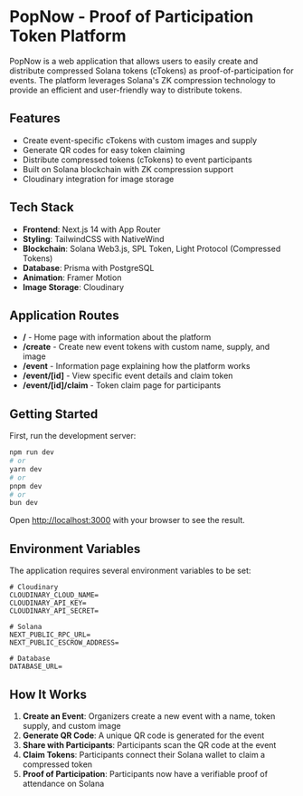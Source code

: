 # PopNow - Proof of Participation Token Platform

PopNow is a web application that allows users to easily create and distribute compressed Solana tokens (cTokens) as proof-of-participation for events. The platform leverages Solana's ZK compression technology to provide an efficient and user-friendly way to distribute tokens.

## Features

- Create event-specific cTokens with custom images and supply
- Generate QR codes for easy token claiming
- Distribute compressed tokens (cTokens) to event participants
- Built on Solana blockchain with ZK compression support
- Cloudinary integration for image storage

## Tech Stack

- **Frontend**: Next.js 14 with App Router
- **Styling**: TailwindCSS with NativeWind
- **Blockchain**: Solana Web3.js, SPL Token, Light Protocol (Compressed Tokens)
- **Database**: Prisma with PostgreSQL
- **Animation**: Framer Motion
- **Image Storage**: Cloudinary

## Application Routes

- **/** - Home page with information about the platform
- **/create** - Create new event tokens with custom name, supply, and image
- **/event** - Information page explaining how the platform works
- **/event/[id]** - View specific event details and claim token
- **/event/[id]/claim** - Token claim page for participants

## Getting Started

First, run the development server:

```bash
npm run dev
# or
yarn dev
# or
pnpm dev
# or
bun dev
```

Open [http://localhost:3000](http://localhost:3000) with your browser to see the result.

## Environment Variables

The application requires several environment variables to be set:

```
# Cloudinary
CLOUDINARY_CLOUD_NAME=
CLOUDINARY_API_KEY=
CLOUDINARY_API_SECRET=

# Solana
NEXT_PUBLIC_RPC_URL=
NEXT_PUBLIC_ESCROW_ADDRESS=

# Database
DATABASE_URL=
```

## How It Works

1. **Create an Event**: Organizers create a new event with a name, token supply, and custom image
2. **Generate QR Code**: A unique QR code is generated for the event
3. **Share with Participants**: Participants scan the QR code at the event
4. **Claim Tokens**: Participants connect their Solana wallet to claim a compressed token
5. **Proof of Participation**: Participants now have a verifiable proof of attendance on Solana

